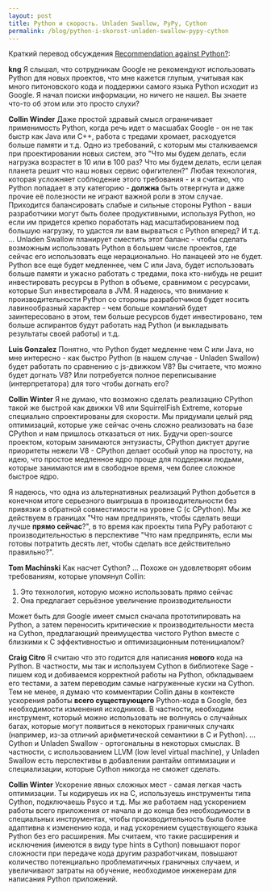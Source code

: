 ```yaml
---
layout: post
title: Python и скорость. Unladen Swallow, PyPy, Cython
permalink: /blog/python-i-skorost-unladen-swallow-pypy-cython
---
```

Краткий перевод обсуждения [Recommendation against Python?](http://groups.google.com/group/unladen-swallow/browse_thread/thread/4edbc406f544643e#):

**kng**
Я слышал, что сотрудникам Google не рекомендуют использовать Python для новых проектов, что мне кажется глупым, учитывая как много питоновского кода и поддержки самого языка Python исходит из Google. Я начал поиски информации, но ничего не нашел. Вы знаете что-то об этом или это просто слухи?
<!--more-->

**Collin Winder**
Даже простой здравый смысл ограничивает применимость Python, когда речь идет о масшабах Google - он не так быстр как Java или C++, работа с тредами хромает, расходуется больше памяти и т.д. Одно из требований, с которым мы сталкиваемся при проектировании новых систем, это "Что мы будем делать, если нагрузка возрастет в 10 или в 100 раз? Что мы будем делать, если целая планета решит что наш новых сервис офигителен?" Любая технология, которая усложняет соблюдение этого требования - и я считаю, что Python попадает в эту категорию - **должна** быть отвергнута и даже прочие её полезности не играют важной роли в этом случае. Приходится балансировать слабые и сильные стороны Python - ваши разработчики могут быть более продуктивными, используя Python, но если им придется крепко поработать над масштабированием под большую нагрузку, то удастся ли вам вырваться с Python вперед? И т.д.
...
Unladen Swallow планирует сместить этот баланс - чтобы сделать возможным использовать Python в большем числе проектов, где сейчас его использовать еще нерационально. Но панацеей это не будет. Python все еще будет медленнее, чем C или Java, будет использовать больше памяти и ужасно работать с тредами, пока кто-нибудь не решит инвестировать ресурсы в Python в объеме, сравнимом с ресурсами, которые Sun инвестировала в JVM. Я надеюсь, что внимание к производительности Python со стороны разработчиков будет носить лавинообразный характер - чем больше компаний будет заинтересовано в этом, тем больше ресурсов будет инвестировано, тем больше аспирантов будут работать над Python (и выкладывать результаты своей работы) и т.д.

**Luis Gonzalez**
Понятно, что Python будет медленне чем C или Java, но мне интересно - как быстро Python (в нашем случае - Unladen Swallow) будет работать по сравнению с js-движком V8? Вы считаете, что можно будет догнать V8? Или потребуется полное переписывание (интерпретатора) для того чтобы догнать его?

**Collin Winter**
Я не думаю, что возможно сделать реализацию CPython такой же быстрой как движки V8 или SquirrelFish Extreme, которые специально спроектированы для скорости. Мы придумали целый ряд оптимизаций, которые уже сейчас очень сложно реализовать на базе CPython и нам пришлось отказаться от них. Будучи open-source проектом, которым занимаются энтузиасты, CPython диктует другие приоритеты нежели V8 - CPython делает особый упор на простоту, на идею, что простое медленное ядро проще для поддержки людьми, которые занимаются им в свободное время, чем более сложное быстрое ядро.

Я надеюсь, что одна из альтернативных реализаций Python добьется в конечном итоге серьезного выигрыша в производительности без привязки в обратной совместимости на уровне C (с CPython). Мы же действуем в границах "Что нам предпринять, чтобы сделать вещи лучше **прямо сейчас**?", в то время как проекты типа PyPy работают с производительностью в перспективе "Что нам предпринять, если мы готовы потратить десять лет, чтобы сделать все действительно правильно?".

**Tom Machinski**
Как насчет Cython?
...
Похоже он удовлетворят обоим требованиям, которые упомянул Collin:
1. Это технология, которую можно использовать прямо сейчас
2. Она предлагает серьёзное увеличение производительности

Может быть для Google имеет смысл сначала прототипировать на Python, а затем переносить критические к производительности места на Cython, предлагающий преимущества чистого Python вместе с близкими к C эффективностью и оптимизационным потенициалом?

**Craig Citro**
Я считаю что это годится для написания **нового** кода на Python. В частности, мы так и используем Cython в библиотеке Sage - пишем код и добиваемся корректной работы на Python, обкладываем его тестами, а затем переводим самые нагруженные куски на Cython. Тем не менее, я думаю что комментарии Collin даны в контексте ускорения работы **всего существующего** Python-кода в Google, без необходимости изменения исходников. В частности, необходим инструмент, который можно использовать не волнуясь о случайных багах, которые могут появиться в некоторых граничных случаях (например, из-за отличий арифметической семантики в C и Python).
...
Cython и Unladen Swallow - ортогональны в некоторых смыслах. В частности, с использованием LLVM (low level virtual machine), у Unladen Swallow есть перспективы в добавлении рантайм оптимизации и специализации, которые Cython никогда не сможет сделать.

**Collin Winter**
Ускорение явных сложных мест - самая легкая часть оптимизации. Ты кодируешь их на C, используешь инструменты типа Cython, подключаешь Psyco и т.д. Мы же работаем над ускорением работы всего приложения от начала и до конца без необходимости в специальных инструментах, чтобы производительность была более адаптивна к изменению кода, и над ускорением существующего языка Python без его расширения. Мы считаем, что такие расширения и исключения (имеются в виду type hints в Cython) повышают порог сложности при передаче кода другим разработчикам, повышают количество потенциально проблематичных граничных случаем, и увеличивают затраты на обучение, необходимое инженерам для написания Python приложений.